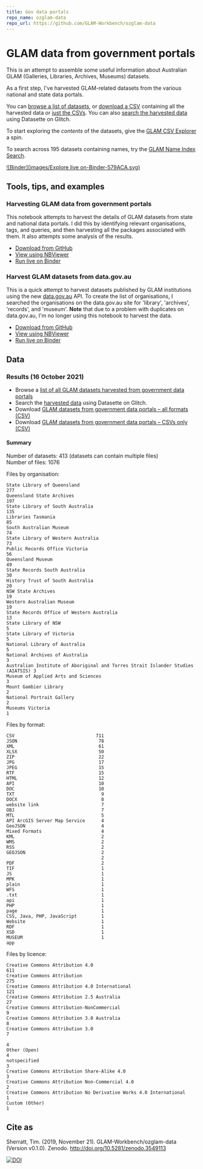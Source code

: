 ```yaml
---
title: Gov data portals
repo_name: ozglam-data
repo_url: https://github.com/GLAM-Workbench/ozglam-data
---
```


# GLAM data from government portals

This is an attempt to assemble some useful information about Australian GLAM (Galleries, Libraries, Archives, Museums) datasets.

As a first step, I've harvested GLAM-related datasets from the various national and state data portals.

You can [browse a list of datasets](/glam-datasets-from-gov-portals/), or [download a CSV](https://github.com/GLAM-Workbench/ozglam-data/blob/master/glam-datasets-from-gov-portals.csv) containing all the harvested data or [just the CSVs](https://github.com/GLAM-Workbench/ozglam-data/blob/master/glam-datasets-from-gov-portals-csvs.csv). You can also [search the harvested data](https://ozglam-datasets.glitch.me/data/glam-datasets) using Datasette on Glitch.

To start exploring the *contents* of the datasets, give the [GLAM CSV Explorer](https://glam-workbench.github.io/csv-explorer/) a spin.

To search across 195 datasets containing names, try the [GLAM Name Index Search](https://glam-workbench.net/name-search/).

[![Binder](images/Explore live on-Binder-579ACA.svg)](https://mybinder.org/v2/gh/GLAM-Workbench/ozglam-data/master)

## Tools, tips, and examples

### Harvesting GLAM data from government portals
This notebook attempts to harvest the details of GLAM datasets from state and national data portals. I did this by identifying relevant organisations, tags, and queries, and then harvesting all the packages associated with them. It also attempts some analysis of the results.

* [Download from GitHub](https://github.com/GLAM-Workbench/ozglam-data/blob/master/GLAM%20data%20from%20gov%20portals.ipynb)
* [View using NBViewer](https://nbviewer.jupyter.org/github/GLAM-Workbench/ozglam-data/blob/master/GLAM%20data%20from%20gov%20portals.ipynb)
* [Run live on Binder](https://mybinder.org/v2/gh/GLAM-Workbench/ozglam-data/master?urlpath=lab/tree/GLAM%20data%20from%20gov%20portals.ipynb)

### Harvest GLAM datasets from data.gov.au
This is a quick attempt to harvest datasets published by GLAM institutions using the new [data.gov.au](https://data.gov.au/) API. To create the list of organisations, I searched the organisations on the data.gov.au site for 'library', 'archives', 'records', and 'museum'. **Note** that due to a problem with duplicates on data.gov.au, I'm no longer using this notebook to harvest the data.

* [Download from GitHub](https://github.com/GLAM-Workbench/ozglam-data/blob/master/harvest_glam_datasets_from_datagovau.ipynb)
* [View using NBViewer](https://nbviewer.jupyter.org/github/GLAM-Workbench/ozglam-data/blob/master/harvest_glam_datasets_from_datagovau.ipynb)
* [Run live on Binder](https://mybinder.org/v2/gh/GLAM-Workbench/ozglam-data/master?urlpath=lab/tree/harvest_glam_datasets_from_datagovau.ipynb)

## Data

### Results (16 October 2021)

* Browse a [list of all GLAM datasets harvested from government data portals](/glam-datasets-from-gov-portals/)
* Search the [harvested data](https://ozglam-datasets.glitch.me/data/glam-datasets) using Datasette on Glitch.
* Download [GLAM datasets from government data portals – all formats (CSV)](https://github.com/GLAM-Workbench/ozglam-data/blob/master/glam-datasets-from-gov-portals.csv)
* Download [GLAM datasets from government data portals – CSVs only (CSV)](https://github.com/GLAM-Workbench/ozglam-data/blob/master/glam-datasets-from-gov-portals-csvs.csv)

#### Summary

Number of datasets: 413 (datasets can contain multiple files)  
Number of files: 1076

Files by organisation:

```
State Library of Queensland                                                   277
Queensland State Archives                                                     197
State Library of South Australia                                              135
Libraries Tasmania                                                             85
South Australian Museum                                                        74
State Library of Western Australia                                             73
Public Records Office Victoria                                                 56
Queensland Museum                                                              49
State Records South Australia                                                  30
History Trust of South Australia                                               20
NSW State Archives                                                             19
Western Australian Museum                                                      19
State Records Office of Western Australia                                      13
State Library of NSW                                                            5
State Library of Victoria                                                       5
National Library of Australia                                                   5
National Archives of Australia                                                  3
Australian Institute of Aboriginal and Torres Strait Islander Studies (AIATSIS) 3
Museum of Applied Arts and Sciences                                             3
Mount Gambier Library                                                           2
National Portrait Gallery                                                       2
Museums Victoria                                                                1
```

Files by format:

```
CSV                              711
JSON                              78
XML                               61
XLSX                              50
ZIP                               22
JPG                               17
JPEG                              15
RTF                               15
HTML                              12
API                               10
DOC                               10
TXT                                9
DOCX                               8
website link                       7
OBJ                                7
MTL                                5
API ArcGIS Server Map Service      4
GeoJSON                            4
Mixed Formats                      4
KML                                2
WMS                                2
RSS                                2
GEOJSON                            2
                                   2
PDF                                2
TIF                                1
JS                                 1
MPK                                1
plain                              1
WFS                                1
.txt                               1
api                                1
PHP                                1
page                               1
CSS, Java, PHP, JavaScript         1
Website                            1
RDF                                1
XSD                                1
MUSEUM                             1
app                                
```

Files by licence:

```
Creative Commons Attribution 4.0                                      611
Creative Commons Attribution                                          275
Creative Commons Attribution 4.0 International                        121
Creative Commons Attribution 2.5 Australia                             27
Creative Commons Attribution-NonCommercial                              9
Creative Commons Attribution 3.0 Australia                              8
Creative Commons Attribution 3.0                                        7
                                                                        4
Other (Open)                                                            4
notspecified                                                            3
Creative Commons Attribution Share-Alike 4.0                            3
Creative Commons Attribution Non-Commercial 4.0                         2
Creative Commons Attribution No Derivative Works 4.0 International      1
Custom (Other)                                                          1
```


## Cite as

Sherratt, Tim. (2019, November 21). GLAM-Workbench/ozglam-data (Version v0.1.0). Zenodo. <http://doi.org/10.5281/zenodo.3549113>

[![DOI](https://zenodo.org/badge/DOI/10.5281/zenodo.3549113.svg)](https://doi.org/10.5281/zenodo.3549113)
